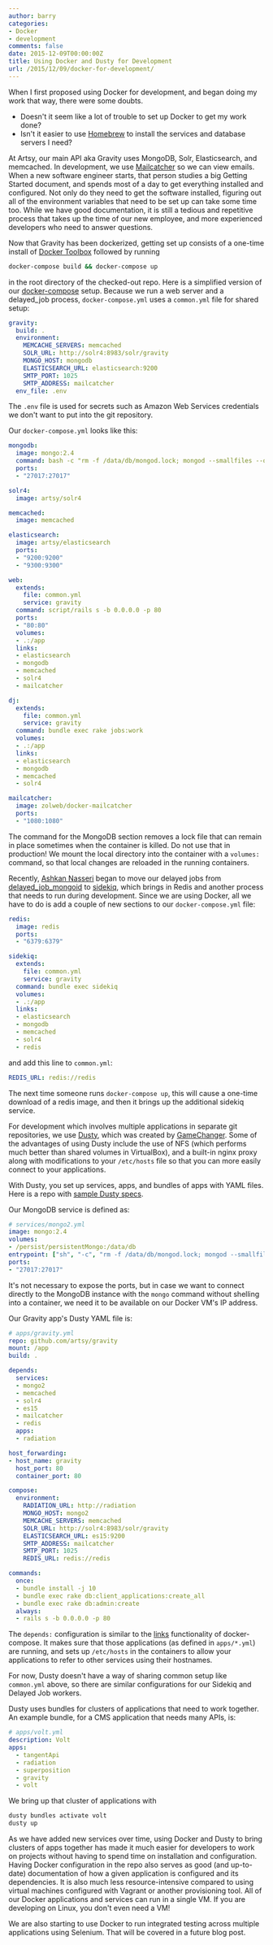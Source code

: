 ```yaml
---
author: barry
categories:
- Docker
- development
comments: false
date: 2015-12-09T00:00:00Z
title: Using Docker and Dusty for Development
url: /2015/12/09/docker-for-development/
---
```


When I first proposed using Docker for development, and began doing my work that way, there were some doubts.

* Doesn't it seem like a lot of trouble to set up Docker to get my work done? 
* Isn't it easier to use [Homebrew](http://brew.sh/) to install the services and database servers I need?

<!--more-->

At Artsy, our main API aka Gravity uses MongoDB, Solr, Elasticsearch, and memcached. In development, we use [Mailcatcher](http://mailcatcher.me/) so we can view emails. When a new software engineer starts, that person studies a big Getting Started document, and spends most of a day to get everything installed and configured. Not only do they need to get the software installed, figuring out all of the environment variables that need to be set up can take some time too. While we have good documentation, it is still a tedious and repetitive process that takes up the time of our new employee, and more experienced developers who need to answer questions.

Now that Gravity has been dockerized, getting set up consists of a one-time install of [Docker Toolbox](https://www.docker.com/docker-toolbox) followed by running 

```bash
docker-compose build && docker-compose up
```

in the root directory of the checked-out repo. Here is a simplified version of our [docker-compose](https://docs.docker.com/compose/) setup. Because we run a web server and a delayed_job process, `docker-compose.yml` uses a `common.yml` file for shared setup:

```yaml
gravity:
  build: .
  environment:
    MEMCACHE_SERVERS: memcached
    SOLR_URL: http://solr4:8983/solr/gravity
    MONGO_HOST: mongodb
    ELASTICSEARCH_URL: elasticsearch:9200
    SMTP_PORT: 1025
    SMTP_ADDRESS: mailcatcher
  env_file: .env
```
The `.env` file is used for secrets such as Amazon Web Services credentials we don't want to put into the git repository.

Our `docker-compose.yml` looks like this:


```yaml
mongodb:
  image: mongo:2.4
  command: bash -c "rm -f /data/db/mongod.lock; mongod --smallfiles --quiet --logpath=/dev/null"
  ports: 
  - "27017:27017"

solr4:
  image: artsy/solr4

memcached:
  image: memcached

elasticsearch:
  image: artsy/elasticsearch
  ports:
  - "9200:9200"
  - "9300:9300"

web:
  extends:
    file: common.yml
    service: gravity
  command: script/rails s -b 0.0.0.0 -p 80
  ports:
  - "80:80"
  volumes:
  - .:/app
  links:
  - elasticsearch
  - mongodb
  - memcached
  - solr4
  - mailcatcher

dj:
  extends:
    file: common.yml
    service: gravity
  command: bundle exec rake jobs:work
  volumes:
  - .:/app
  links:
  - elasticsearch
  - mongodb
  - memcached
  - solr4

mailcatcher:
  image: zolweb/docker-mailcatcher
  ports:
  - "1080:1080"
```

The command for the MongoDB section removes a lock file that can remain in place sometimes when the container is killed. Do not use that in production! We mount the local directory into the container with a `volumes:` command, so that local changes are reloaded in the running containers.

Recently, [Ashkan Nasseri](https://github.com/ashkan18) began to move our delayed jobs from [delayed_job_mongoid](https://github.com/collectiveidea/delayed_job_mongoid) to [sidekiq](http://sidekiq.org/), which brings in Redis and another process that needs to run during development. Since we are using Docker, all we have to do is add a couple of new sections to our `docker-compose.yml` file:

```yaml
redis:
  image: redis
  ports:
  - "6379:6379"

sidekiq:
  extends: 
    file: common.yml
    service: gravity
  command: bundle exec sidekiq
  volumes:
  - .:/app
  links:
  - elasticsearch
  - mongodb
  - memcached
  - solr4
  - redis
```

and add this line to `common.yml`:

```yaml
REDIS_URL: redis://redis
```

The next time someone runs `docker-compose up`, this will cause a one-time download of a redis image, and then it brings up the additional sidekiq service.

For development which involves multiple applications in separate git repositories, we use [Dusty](http://dusty.gc.com/), which was created by [GameChanger](https://gc.com/). Some of the advantages of using Dusty include the use of NFS (which performs much better than shared volumes in VirtualBox), and a built-in nginx proxy along with modifications to your `/etc/hosts` file so that you can more easily connect to your applications.

With Dusty, you set up services, apps, and bundles of apps with YAML files. Here is a repo with [sample Dusty specs](https://github.com/gamechanger/dusty-example-specs).

Our MongoDB service is defined as:

```yaml
# services/mongo2.yml
image: mongo:2.4
volumes:
- /persist/persistentMongo:/data/db
entrypoint: ["sh", "-c", "rm -f /data/db/mongod.lock; mongod --smallfiles --quiet --logpath=/dev/null"]
ports:
- "27017:27017"
```

It's not necessary to expose the ports, but in case we want to connect directly to the MongoDB instance with the `mongo` command without shelling into a container, we need it to be available on our Docker VM's IP address.

Our Gravity app's Dusty YAML file is:

```yaml
# apps/gravity.yml
repo: github.com/artsy/gravity
mount: /app
build: .

depends:
  services:
  - mongo2
  - memcached
  - solr4
  - es15
  - mailcatcher
  - redis
  apps:
  - radiation

host_forwarding:
- host_name: gravity
  host_port: 80
  container_port: 80

compose:
  environment:
    RADIATION_URL: http://radiation
    MONGO_HOST: mongo2
    MEMCACHE_SERVERS: memcached
    SOLR_URL: http://solr4:8983/solr/gravity
    ELASTICSEARCH_URL: es15:9200
    SMTP_ADDRESS: mailcatcher
    SMTP_PORT: 1025
    REDIS_URL: redis://redis

commands:
  once:
  - bundle install -j 10
  - bundle exec rake db:client_applications:create_all
  - bundle exec rake db:admin:create
  always:
  - rails s -b 0.0.0.0 -p 80
```

The `depends:` configuration is similar to the [links](https://docs.docker.com/compose/compose-file/#links) functionality of docker-compose. It makes sure that those applications (as defined in `apps/*.yml`) are running, and sets up `/etc/hosts` in the containers to allow your applications to refer to other services using their hostnames.

For now, Dusty doesn't have a way of sharing common setup like `common.yml` above, so there are similar configurations for our Sidekiq and Delayed Job workers.

Dusty uses bundles for clusters of applications that need to work together. An example bundle, for a CMS application that needs many APIs, is:

```yaml
# apps/volt.yml
description: Volt
apps:
  - tangentApi
  - radiation
  - superposition
  - gravity
  - volt
```

We bring up that cluster of applications with

```bash
dusty bundles activate volt
dusty up
```

As we have added new services over time, using Docker and Dusty to bring clusters of apps together has made it much easier for developers to work on projects without having to spend time on installation and configuration. Having Docker configuration in the repo also serves as good (and up-to-date) documentation of how a given application is configured and its dependencies. It is also much less resource-intensive compared to using virtual machines configured with Vagrant or another provisioning tool. All of our Docker applications and services can run in a single VM. If you are developing on Linux, you don't even need a VM!

We are also starting to use Docker to run integrated testing across multiple applications using Selenium. That will be covered in a future blog post.

